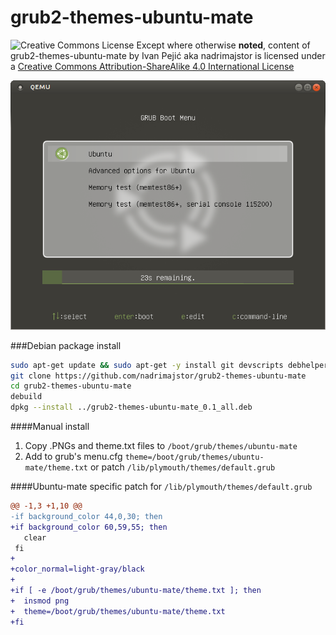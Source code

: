 grub2-themes-ubuntu-mate
========================

![Creative Commons License](https://i.creativecommons.org/l/by-sa/4.0/88x31.png)
Except where otherwise **noted**, content of grub2-themes-ubuntu-mate by Ivan Pejić aka nadrimajstor is licensed under a [Creative Commons Attribution-ShareAlike 4.0 International License](http://creativecommons.org/licenses/by-sa/4.0/)

![final](docs/final.png)

###Debian package install
```bash
sudo apt-get update && sudo apt-get -y install git devscripts debhelper
git clone https://github.com/nadrimajstor/grub2-themes-ubuntu-mate
cd grub2-themes-ubuntu-mate
debuild
dpkg --install ../grub2-themes-ubuntu-mate_0.1_all.deb
```

####Manual install
1. Copy .PNGs and theme.txt files to `/boot/grub/themes/ubuntu-mate`
2. Add to grub's menu.cfg `theme=/boot/grub/themes/ubuntu-mate/theme.txt` or patch `/lib/plymouth/themes/default.grub`

####Ubuntu-mate specific patch for `/lib/plymouth/themes/default.grub`
```diff
@@ -1,3 +1,10 @@
-if background_color 44,0,30; then
+if background_color 60,59,55; then
   clear
 fi
+
+color_normal=light-gray/black
+
+if [ -e /boot/grub/themes/ubuntu-mate/theme.txt ]; then
+  insmod png
+  theme=/boot/grub/themes/ubuntu-mate/theme.txt
+fi
```


